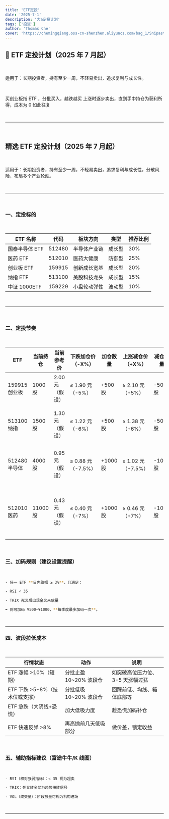 ```yaml
---
title: 'ETF定投'
date: '2025-7-1'
description: '大a定投计划'
tags: ['投资']
author: 'Thomas Che'
cover: 'https://chemingqiang.oss-cn-shenzhen.aliyuncs.com/bag_1/Snipaste_2025-06-30_21-47-09.png'
---
```


## 🧾 ETF 定投计划（2025 年 7 月起）

</br>

适用于：长期投资者，持有至少一周，不轻易卖出，追求复利与成长性。

</br>

买创业板指 ETF ，分批买入，越跌越买
上涨时逐步卖出，直到手中持仓为获利所得，成本为 0
如此往复

</br>

---

</br>

## 精选 ETF 定投计划（2025 年 7 月起）

</br>

适用于：长期投资者，持有至少一周，不轻易卖出，追求复利与成长性，分散风险，布局多个产业轮动。

</br>

---

</br>

### 一、定投标的

</br>

| ETF 名称       | 代码   | 板块方向     | 类型   | 推荐比例 |
| -------------- | ------ | ------------ | ------ | -------- |
| 国泰半导体 ETF | 512480 | 半导体产业链 | 成长型 | 30%      |
| 医药 ETF       | 512010 | 医药大健康   | 防御型 | 25%      |
| 创业板 ETF     | 159915 | 创新成长宽基 | 成长型 | 20%      |
| 纳指 ETF       | 513100 | 美股科技龙头 | 成长型 | 15%      |
| 中证 1000ETF   | 159229 | 小盘轮动弹性 | 波动型 | 10%      |

</br>

---

</br>

### 二、定投节奏

</br>

| ETF           | 当前持仓 | 当前参考价      | 下跌加仓价（-X%）  | 加仓数量 | 上涨减仓价（+X%）  | 减仓数量 | 网格间距 | 说明                     |
| ------------- | -------- | --------------- | ------------------ | -------- | ------------------ | -------- | -------- | ------------------------ |
| 159915 创业板 | 1000 股  | 2.00 元（假设） | ≤ 1.90 元（-5%）   | +500 股  | ≥ 2.10 元（+5%）   | -500 股  | ±5%      | 宽震荡横盘适配           |
| 513100 纳指   | 1500 股  | 1.30 元（假设） | ≤ 1.22 元（-6%）   | +500 股  | ≥ 1.38 元（+6%）   | -500 股  | ±6%      | 美股波动大，适合宽格     |
| 512480 半导体 | 4000 股  | 0.95 元（假设） | ≤ 0.88 元（-7.5%） | +1000 股 | ≥ 1.02 元（+7.5%） | -1000 股 | ±7.5%    | 行业高波动，拉大网格     |
| 512010 医药   | 11000 股 | 0.43 元（假设） | ≤ 0.40 元（-7%）   | +1000 股 | ≥ 0.46 元（+7%）   | -1000 股 | ±7%      | 医药筑底收集，低频大网格 |

</br>

### 三、加码规则（建议设置提醒）

</br>

```bash
- 任一 ETF **日内跌幅 ≥ 3%**，且满足：

- RSI < 35

- TRIX 死叉后出现金叉未放量

➡️ 则可加码 ¥500–¥1000，**每季度最多加码一次**。

```

</br>

---

### 四、波段拉低成本

</br>

| 行情状态                        | 动作                    | 说明                             |
| ------------------------------- | ----------------------- | -------------------------------- |
| ETF 涨幅 >10%（短期）           | 分批止盈 10\~20% 波段仓 | 如突破高位压力位、3-5 天涨幅过猛 |
| ETF 下跌 >5\~8%（技术位或支撑） | 分批低吸 10\~20% 波段仓 | 回踩前低、均线、箱体底部等       |
| ETF 急跌（大阴线+恐慌）         | 加大低吸力度            | 趁恐慌加码补仓                   |
| ETF 快速反弹 >8%                | 再高抛前几天低吸部分    | 做价差，锁定收益                 |

</br>

### 五、辅助指标建议（富途牛牛/K 线图）

</br>

```bash
- RSI（相对强弱指标）：< 35 视为超卖

- TRIX：死叉转金叉为趋势扭转信号

- VOL（成交量）：阶段放量可视为机构进场

```

</br>

---

</br>

</br>

</br>

</br>

</br>

</br>

</br>
